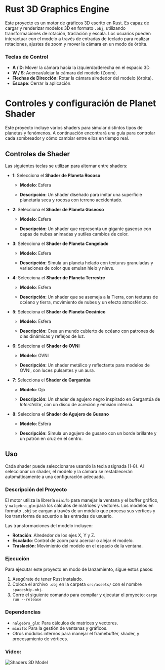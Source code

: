 # Rust 3D Graphics Engine

Este proyecto es un motor de gráficos 3D escrito en Rust. Es capaz de cargar y renderizar modelos 3D en formato `.obj`, utilizando transformaciones de rotación, traslación y escala. Los usuarios pueden interactuar con el modelo a través de entradas de teclado para realizar rotaciones, ajustes de zoom y mover la cámara en un modo de órbita.

### Teclas de Control

- **A / D**: Mover la cámara hacia la izquierda/derecha en el espacio 3D.
- **W / S**: Acercar/alejar la cámara del modelo (Zoom).
- **Flechas de Dirección**: Rotar la cámara alrededor del modelo (órbita).
- **Escape**: Cerrar la aplicación.

# Controles y configuración de Planet Shader

Este proyecto incluye varios shaders para simular distintos tipos de planetas y fenómenos. A continuación encontrará una guía para controlar cada sombreador y cómo cambiar entre ellos en tiempo real.


## Controles de Shader

Las siguientes teclas se utilizan para alternar entre shaders:

- **1**: Selecciona el **Shader de Planeta Rocoso**

    - **Modelo**: Esfera

    - **Descripción**: Un shader diseñado para imitar una superficie planetaria seca y rocosa con terreno accidentado.

- **2**: Selecciona el **Shader de Planeta Gaseoso**

    - **Modelo**: Esfera

    - **Descripción**: Un shader que representa un gigante gaseoso con capas de nubes animadas y sutiles cambios de color.

- **3**: Selecciona el **Shader de Planeta Congelado**

    - **Modelo**: Esfera

    - **Descripción**: Simula un planeta helado con texturas granuladas y variaciones de color que emulan hielo y nieve.

- **4**: Selecciona el **Shader de Planeta Terrestre**

    - **Modelo**: Esfera

    - **Descripción**: Un shader que se asemeja a la Tierra, con texturas de océano y tierra, movimiento de nubes y un efecto atmosférico.

- **5**: Selecciona el **Shader de Planeta Oceánico**

    - **Modelo**: Esfera

    - **Descripción**: Crea un mundo cubierto de océano con patrones de olas dinámicas y reflejos de luz.

- **6**: Selecciona el **Shader de OVNI**

    - **Modelo**: OVNI

    - **Descripción**: Un shader metálico y reflectante para modelos de OVNI, con luces pulsantes y un aura.

- **7**: Selecciona el **Shader de Gargantúa**

    - **Modelo**: Ojo

    - **Descripción**: Un shader de agujero negro inspirado en Gargantúa de *Interstellar*, con un disco de acreción y emisión intensa.

- **8**: Selecciona el **Shader de Agujero de Gusano**

    - **Modelo**: Esfera

    - **Descripción**: Simula un agujero de gusano con un borde brillante y un patrón en cruz en el centro.

## Uso

Cada shader puede seleccionarse usando la tecla asignada (1-8). Al seleccionar un shader, el modelo y la cámara se restablecerán automáticamente a una configuración adecuada.
 
### Descripción del Proyecto

El motor utiliza la librería `minifb` para manejar la ventana y el buffer gráfico, y `nalgebra_glm` para los cálculos de matrices y vectores. Los modelos en formato `.obj` se cargan a través de un módulo que procesa sus vértices y los transforma de acuerdo a las entradas de usuario.

Las transformaciones del modelo incluyen:
- **Rotación**: Alrededor de los ejes X, Y y Z.
- **Escalado**: Control de zoom para acercar o alejar el modelo.
- **Traslación**: Movimiento del modelo en el espacio de la ventana.

### Ejecución

Para ejecutar este proyecto en modo de lanzamiento, sigue estos pasos:

1. Asegúrate de tener Rust instalado.
2. Coloca el archivo `.obj` en la carpeta `src/assets/` con el nombre `spaceship.obj`.
3. Corre el siguiente comando para compilar y ejecutar el proyecto:
```cargo run --release```




### Dependencias

- `nalgebra_glm`: Para cálculos de matrices y vectores.
- `minifb`: Para la gestión de ventanas y gráficos.
- Otros módulos internos para manejar el framebuffer, shader, y procesamiento de vértices.

### Video:

![Shaders 3D Model](https://www.youtube.com/watch?v=PFDPWAGDjos)


